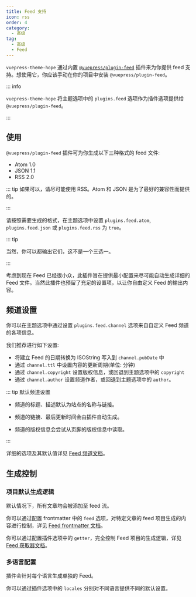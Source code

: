 ```yaml
---
title: Feed 支持
icon: rss
order: 4
category:
  - 高级
tag:
  - 高级
  - Feed
---
```


`vuepress-theme-hope` 通过内置 [`@vuepress/plugin-feed`][feed] 插件来为你提供 feed 支持。想使用它，你应该手动在你的项目中安装 `@vuepress/plugin-feed`。

::: info

`vuepress-theme-hope` 将主题选项中的 `plugins.feed` 选项作为插件选项提供给 `@vuepress/plugin-feed`。

:::

<!-- more -->

## 使用

`@vuepress/plugin-feed` 插件可为你生成以下三种格式的 feed 文件:

- Atom 1.0
- JSON 1.1
- RSS 2.0

::: tip 如果可以，请尽可能使用 RSS。Atom 和 JSON 是为了最好的兼容性而提供的。

:::

请按照需要生成的格式，在主题选项中设置 `plugins.feed.atom`, `plugins.feed.json` 或 `plugins.feed.rss` 为 `true`。

::: tip

当然，你可以都输出它们，这不是一个三选一。

:::

考虑到现在 Feed 已经很小众，此插件旨在提供最小配置来尽可能自动生成详细的 Feed 文件。当然此插件也预留了充足的设置项，以让你自由定义 Feed 的输出内容。

## 频道设置

你可以在主题选项中通过设置 `plugins.feed.channel` 选项来自自定义 Feed 频道的各项信息。

我们推荐进行如下设置:

- 将建立 Feed 的日期转换为 ISOString 写入到 `channel.pubDate` 中
- 通过 `channel.ttl` 中设置内容的更新周期(单位: 分钟)
- 通过 `channel.copyright` 设置版权信息，或回退到主题选项中的 `copyright`
- 通过 `channel.author` 设置频道作者，或回退到主题选项中的 `author`。

::: tip 默认频道设置

- 频道的标题、描述默认为站点的名称与链接。

- 频道的链接、最后更新时间会由插件自动生成。

- 频道的版权信息会尝试从页脚的版权信息中读取。

:::

详细的选项及其默认值详见 [Feed 频道文档][feed-channel]。

## 生成控制

### 项目默认生成逻辑

默认情况下，所有文章均会被添加至 feed 流。

你可以通过配置 frontmatter 中的 `feed` 选项，对特定文章的 feed 项目生成的内容进行控制，详见 [Feed frontmatter 文档][feed-frontmatter]。

你可以通过配置插件选项中的 `getter`，完全控制 Feed 项目的生成逻辑，详见 [Feed 获取器文档][feed-getter]。

### 多语言配置

插件会针对每个语言生成单独的 Feed。

你可以通过插件选项中的 `locales` 分别对不同语言提供不同的默认设置。

[feed]: https://ecosystem.vuejs.press/zh/plugins/blog/feed/
[feed-channel]: https://ecosystem.vuejs.press/zh/plugins/blog/feed/channel.html
[feed-frontmatter]: https://ecosystem.vuejs.press/zh/plugins/blog/feed/frontmatter.html
[feed-getter]: https://ecosystem.vuejs.press/zh/plugins/blog/feed/getter.html
